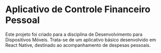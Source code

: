 # Aplicativo de Controle Financeiro Pessoal

Este projeto foi criado para a disciplina de Desenvolvimento para Dispositivos Móveis. Trata-se de um aplicativo básico desenvolvido em React Native, destinado ao acompanhamento de despesas pessoais.
